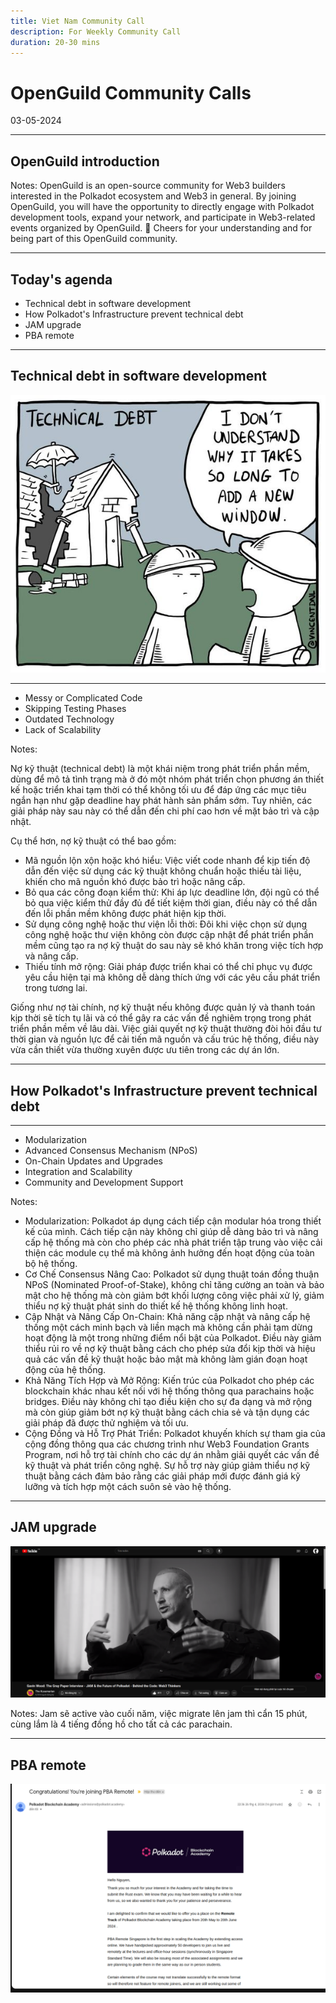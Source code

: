 ```yaml
---
title: Viet Nam Community Call 
description: For Weekly Community Call 
duration: 20-30 mins
---
```


# OpenGuild Community Calls

<pba-flex center>

03-05-2024

</pba-flex>

---

## OpenGuild introduction

Notes:
OpenGuild is an open-source community for Web3 builders interested in the Polkadot ecosystem and Web3 in general. By joining OpenGuild, you will have the opportunity to directly engage with Polkadot development tools, expand your network, and participate in Web3-related events organized by OpenGuild. 🙌 Cheers for your understanding and for being part of this OpenGuild community.

---

## Today's agenda

* Technical debt in software development
* How Polkadot's Infrastructure prevent technical debt
* JAM upgrade
* PBA remote

---

## Technical debt in software development

![meme](../../assets/img/2024-05-03/debt.png)

---

* Messy or Complicated Code
* Skipping Testing Phases
* Outdated Technology
* Lack of Scalability

Notes:

Nợ kỹ thuật (technical debt) là một khái niệm trong phát triển phần mềm, dùng để mô tả tình trạng mà ở đó một nhóm phát triển chọn phương án thiết kế hoặc triển khai tạm thời có thể không tối ưu để đáp ứng các mục tiêu ngắn hạn như gặp deadline hay phát hành sản phẩm sớm. Tuy nhiên, các giải pháp này sau này có thể dẫn đến chi phí cao hơn về mặt bảo trì và cập nhật.

Cụ thể hơn, nợ kỹ thuật có thể bao gồm:

- Mã nguồn lộn xộn hoặc khó hiểu: Việc viết code nhanh để kịp tiến độ dẫn đến việc sử dụng các kỹ thuật không chuẩn hoặc thiếu tài liệu, khiến cho mã nguồn khó được bảo trì hoặc nâng cấp.
- Bỏ qua các công đoạn kiểm thử: Khi áp lực deadline lớn, đội ngũ có thể bỏ qua việc kiểm thử đầy đủ để tiết kiệm thời gian, điều này có thể dẫn đến lỗi phần mềm không được phát hiện kịp thời.
- Sử dụng công nghệ hoặc thư viện lỗi thời: Đôi khi việc chọn sử dụng công nghệ hoặc thư viện không còn được cập nhật để phát triển phần mềm cũng tạo ra nợ kỹ thuật do sau này sẽ khó khăn trong việc tích hợp và nâng cấp.
- Thiếu tính mở rộng: Giải pháp được triển khai có thể chỉ phục vụ được yêu cầu hiện tại mà không dễ dàng thích ứng với các yêu cầu phát triển trong tương lai.

Giống như nợ tài chính, nợ kỹ thuật nếu không được quản lý và thanh toán kịp thời sẽ tích tụ lãi và có thể gây ra các vấn đề nghiêm trọng trong phát triển phần mềm về lâu dài. Việc giải quyết nợ kỹ thuật thường đòi hỏi đầu tư thời gian và nguồn lực để cải tiến mã nguồn và cấu trúc hệ thống, điều này vừa cần thiết vừa thường xuyên được ưu tiên trong các dự án lớn.

---

## How Polkadot's Infrastructure prevent technical debt

---

* Modularization
* Advanced Consensus Mechanism (NPoS)
* On-Chain Updates and Upgrades
* Integration and Scalability
* Community and Development Support

Notes:
- Modularization: Polkadot áp dụng cách tiếp cận modular hóa trong thiết kế của mình. Cách tiếp cận này không chỉ giúp dễ dàng bảo trì và nâng cấp hệ thống mà còn cho phép các nhà phát triển tập trung vào việc cải thiện các module cụ thể mà không ảnh hưởng đến hoạt động của toàn bộ hệ thống.
- Cơ Chế Consensus Nâng Cao: Polkadot sử dụng thuật toán đồng thuận NPoS (Nominated Proof-of-Stake), không chỉ tăng cường an toàn và bảo mật cho hệ thống mà còn giảm bớt khối lượng công việc phải xử lý, giảm thiểu nợ kỹ thuật phát sinh do thiết kế hệ thống không linh hoạt.
- Cập Nhật và Nâng Cấp On-Chain: Khả năng cập nhật và nâng cấp hệ thống một cách minh bạch và liền mạch mà không cần phải tạm dừng hoạt động là một trong những điểm nổi bật của Polkadot. Điều này giảm thiểu rủi ro về nợ kỹ thuật bằng cách cho phép sửa đổi kịp thời và hiệu quả các vấn đề kỹ thuật hoặc bảo mật mà không làm gián đoạn hoạt động của hệ thống.
- Khả Năng Tích Hợp và Mở Rộng: Kiến trúc của Polkadot cho phép các blockchain khác nhau kết nối với hệ thống thông qua parachains hoặc bridges. Điều này không chỉ tạo điều kiện cho sự đa dạng và mở rộng mà còn giúp giảm bớt nợ kỹ thuật bằng cách chia sẻ và tận dụng các giải pháp đã được thử nghiệm và tối ưu.
- Cộng Đồng và Hỗ Trợ Phát Triển: Polkadot khuyến khích sự tham gia của cộng đồng thông qua các chương trình như Web3 Foundation Grants Program, nơi hỗ trợ tài chính cho các dự án nhằm giải quyết các vấn đề kỹ thuật và phát triển công nghệ. Sự hỗ trợ này giúp giảm thiểu nợ kỹ thuật bằng cách đảm bảo rằng các giải pháp mới được đánh giá kỹ lưỡng và tích hợp một cách suôn sẻ vào hệ thống.

---

## JAM upgrade

![meme](../../assets/img/2024-05-03/jam.png)

Notes:
Jam sẽ active vào cuối năm, việc migrate lên jam thì cẩn 15 phút, cùng lắm là 4 tiếng đồng hồ cho tất cả các parachain.

---

## PBA remote

![meme](../../assets/img/2024-05-03/pba-remote.png)